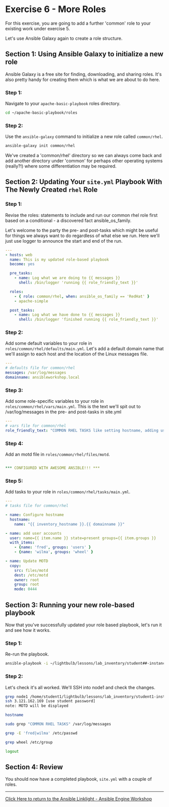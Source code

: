 # Exercise 6 - More Roles

For this exercise, you are going to add a further 'common' role to your existing work under exercise 5.

Let's use Ansible Galaxy again to create a role structure. 

## Section 1: Using Ansible Galaxy to initialize a new role

Ansible Galaxy is a free site for finding, downloading, and sharing roles.  It's also pretty handy for creating them which is what we are about to do here.


### Step 1:

Navigate to your `apache-basic-playbook` roles directory.

```bash
cd ~/apache-basic-playbook/roles
```

### Step 2:

Use the `ansible-galaxy` command to initialize a new role called `common/rhel`.

```bash
ansible-galaxy init common/rhel
```

We've created a 'common/rhel' directory so we can always come back and add another directory under 'common' for perhaps other operating systems (really?!) where some differentiation may be required.


## Section 2: Updating Your `site.yml` Playbook With The Newly Created `rhel` Role


### Step 1:

Revise the roles: statements to include and run our common rhel role first based on a conditional - a discovered fact ansible_os_family.

Let's welcome to the party the pre- and post-tasks which might be useful for things we always want to do regardless of what else we run. Here we'll just use logger to announce the start and end of the run.

```yml
---
- hosts: web
  name: This is my updated role-based playbook
  become: yes

  pre_tasks:
    - name: Log what we are doing to {{ messages }}
      shell: /bin/logger 'running {{ role_friendly_text }}'

  roles:
    - { role: common/rhel, when: ansible_os_family == 'RedHat' }
    - apache-simple

  post_tasks:
    - name: Log what we have done to {{ messages }}
      shell: /bin/logger 'finished running {{ role_friendly_text }}'

```

### Step 2:

Add some default variables to your role in `roles/common/rhel/defaults/main.yml`.
Let's add a default domain name that we'll assign to each host and the location of the Linux messages file.

```yml
---
# defaults file for common/rhel
messages: /var/log/messages
domainname: ansibleworkshop.local
```

### Step 3:

Add some role-specific variables to your role in `roles/common/rhel/vars/main.yml`.
This is the text we'll spit out to /var/log/messages in the pre- and post-tasks in site.yml

```yml
---
# vars file for common/rhel
role_friendly_text: "COMMON RHEL TASKS like setting hostname, adding users"
```

### Step 4:

Add an motd file in `roles/common/rhel/files/motd`.

```yml

*** CONFIGURED WITH AWESOME ANSIBLE!!! ***

```

### Step 5:

Add tasks to your role in `roles/common/rhel/tasks/main.yml`.

```yml
---
# tasks file for common/rhel

- name: Configure hostname
  hostname:
    name: "{{ inventory_hostname }}.{{ domainname }}"

- name: add user accounts
  user: name={{ item.name }} state=present groups={{ item.groups }}
  with_items:
    - {name: 'fred', groups: 'users' }
    - {name: 'wilma', groups: 'wheel' }

- name: Update MOTD
  copy:
    src: files/motd
    dest: /etc/motd
    owner: root
    group: root
    mode: 0444
```

## Section 3: Running your new role-based playbook

Now that you've successfully updated your role based playbook,
let's run it and see how it works.

### Step 1:

Re-run the playbook.

```bash
ansible-playbook -i ~/lightbulb/lessons/lab_inventory/student##-instances.txt site.yml
```

### Step 2:

Let's check it's all worked. We'll SSH into node1 and check the changes.

```bash
grep node1 /home/student1/lightbulb/lessons/lab_inventory/student1-instances.txt
ssh 3.121.162.169 [use student password]
note: MOTD will be displayed

hostname

sudo grep "COMMON RHEL TASKS" /var/log/messages

grep -E 'fred|wilma' /etc/passwd

grep wheel /etc/group

logout
```

## Section 4: Review

You should now have a completed playbook, `site.yml` with a couple of roles.


---

[Click Here to return to the Ansible Linklight - Ansible Engine Workshop](../README.md)
